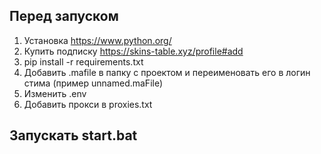 ## Перед запуском
1. Установка https://www.python.org/
2. Купить подписку https://skins-table.xyz/profile#add
3. pip install -r requirements.txt
4. Добавить .mafile в папку с проектом и переименовать его в логин стима (пример unnamed.maFile)
5. Изменить .env
6. Добавить прокси в proxies.txt
## Запускать start.bat
